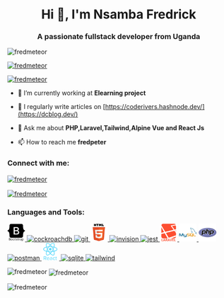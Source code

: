 <h1 align="center">Hi 👋, I'm Nsamba Fredrick</h1>
<h3 align="center">A passionate fullstack developer from Uganda</h3>

<p align="left"> <img src="https://komarev.com/ghpvc/?username=fredmeteor&label=Profile%20views&color=0e75b6&style=flat" alt="fredmeteor" /> </p>

<p align="left"> <a href="https://github.com/ryo-ma/github-profile-trophy"><img src="https://github-profile-trophy.vercel.app/?username=fredmeteor" alt="fredmeteor" /></a> </p>

<p align="left"> <a href="https://twitter.com/fredmeteor" target="blank"><img src="https://img.shields.io/twitter/follow/fredmeteor?logo=twitter&style=for-the-badge" alt="fredmeteor" /></a> </p>

- 🌱 I’m currently working at **Elearning project**

- 📝 I regularly write articles on [https://coderivers.hashnode.dev/](https://dcblog.dev/)

- 💬 Ask me about **PHP,Laravel,Tailwind,Alpine Vue and React Js**

- 📫 How to reach me **fredpeter**

<h3 align="left">Connect with me:</h3>
<p align="left">
<a href="https://twitter.com/fredmeteor" target="blank"><img align="center" src="https://raw.githubusercontent.com/rahuldkjain/github-profile-readme-generator/master/src/images/icons/Social/twitter.svg" alt="fredmeteor" height="30" width="40" /></a>
</p>
<p align="left">
<a href="https://twitter.com/fredmeteor" target="blank"><img align="center" src="https://raw.githubusercontent.com/rahuldkjain/github-profile-readme-generator/master/src/images/icons/Social/twitter.svg" alt="fredmeteor" height="30" width="40" /></a>
</p>
<h3 align="left">Languages and Tools:</h3>
<p align="left"> <a href="https://getbootstrap.com" target="_blank" rel="noreferrer"> <img src="https://raw.githubusercontent.com/devicons/devicon/master/icons/bootstrap/bootstrap-plain-wordmark.svg" alt="bootstrap" width="40" height="40"/> </a> <a href="https://www.cockroachlabs.com/product/cockroachdb/" target="_blank" rel="noreferrer"> <img src="https://cdn.worldvectorlogo.com/logos/cockroachdb.svg" alt="cockroachdb" width="40" height="40"/> </a> <a href="https://git-scm.com/" target="_blank" rel="noreferrer"> <img src="https://www.vectorlogo.zone/logos/git-scm/git-scm-icon.svg" alt="git" width="40" height="40"/> </a> <a href="https://www.w3.org/html/" target="_blank" rel="noreferrer"> <img src="https://raw.githubusercontent.com/devicons/devicon/master/icons/html5/html5-original-wordmark.svg" alt="html5" width="40" height="40"/> </a> <a href="https://www.invisionapp.com/" target="_blank" rel="noreferrer"> <img src="https://www.vectorlogo.zone/logos/invisionapp/invisionapp-icon.svg" alt="invision" width="40" height="40"/> </a> <a href="https://jestjs.io" target="_blank" rel="noreferrer"> <img src="https://www.vectorlogo.zone/logos/jestjsio/jestjsio-icon.svg" alt="jest" width="40" height="40"/> </a> <a href="https://laravel.com/" target="_blank" rel="noreferrer"> <img src="https://raw.githubusercontent.com/devicons/devicon/master/icons/laravel/laravel-plain-wordmark.svg" alt="laravel" width="40" height="40"/> </a> <a href="https://www.mysql.com/" target="_blank" rel="noreferrer"> <img src="https://raw.githubusercontent.com/devicons/devicon/master/icons/mysql/mysql-original-wordmark.svg" alt="mysql" width="40" height="40"/> </a> <a href="https://www.php.net" target="_blank" rel="noreferrer"> <img src="https://raw.githubusercontent.com/devicons/devicon/master/icons/php/php-original.svg" alt="php" width="40" height="40"/> </a> <a href="https://postman.com" target="_blank" rel="noreferrer"> <img src="https://www.vectorlogo.zone/logos/getpostman/getpostman-icon.svg" alt="postman" width="40" height="40"/> </a> <a href="https://reactjs.org/" target="_blank" rel="noreferrer"> <img src="https://raw.githubusercontent.com/devicons/devicon/master/icons/react/react-original-wordmark.svg" alt="react" width="40" height="40"/> </a> <a href="https://www.sqlite.org/" target="_blank" rel="noreferrer"> <img src="https://www.vectorlogo.zone/logos/sqlite/sqlite-icon.svg" alt="sqlite" width="40" height="40"/> </a> <a href="https://tailwindcss.com/" target="_blank" rel="noreferrer"> <img src="https://www.vectorlogo.zone/logos/tailwindcss/tailwindcss-icon.svg" alt="tailwind" width="40" height="40"/> </a> </p>

<p><img align="left" src="https://github-readme-stats.vercel.app/api/top-langs?username=fredmeteor&show_icons=true&locale=en&layout=compact" alt="fredmeteor" /></p>

<p>&nbsp;<img align="center" src="https://github-readme-stats.vercel.app/api?username=fredmeteor&show_icons=true&locale=en" alt="fredmeteor" /></p>

<p><img align="center" src="https://github-readme-streak-stats.herokuapp.com/?user=fredmeteor&" alt="fredmeteor" /></p>
